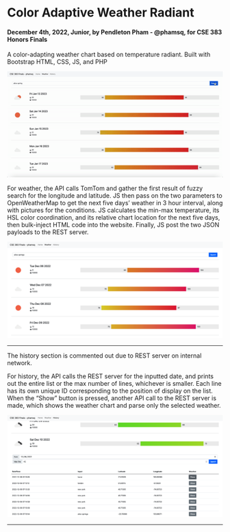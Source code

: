 # Color Adaptive Weather Radiant

#### December 4th, 2022, Junior, by Pendleton Pham - @phamsq, for CSE 383 Honors Finals

A color-adapting weather chart based on temperature radiant. Built with Bootstrap HTML, CSS, JS, and PHP

![Create](./demo.gif)

For weather, the API calls TomTom and gather the first result of fuzzy search for the longitude and latitude. JS then pass on the two parameters to OpenWeatherMap to get the next five days’ weather in 3 hour interval, along with pictures for the conditions. JS calculates the min-max temperature, its HSL color coordination, and its relative chart location for the next five days, then bulk-inject HTML code into the website. Finally, JS post the two JSON payloads to the REST server.</p>
<img src="assets/screenshot-weather.png" class="img-fluid screenshot" alt="screenshot-weather">
<hr class="dotted">
The history section is commented out due to REST server on internal network.
<p>For history, the API calls the REST server for the inputted date, and prints out the entire list or the max number of lines, whichever is smaller. Each line has its own unique ID corresponding to the position of display on the list. When the “Show” button is pressed, another API call to the REST server is made, which shows the weather chart and parse only the selected weather.</p>
<img src="assets/screenshot-history.png" class="img-fluid screenshot" alt="screenshot-history">
<hr class="dotted">


